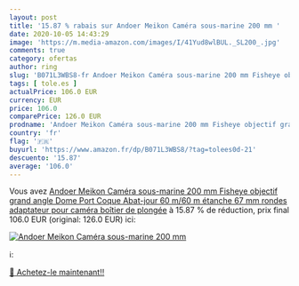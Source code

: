 ```yaml
---
layout: post
title: '15.87 % rabais sur Andoer Meikon Caméra sous-marine 200 mm '
date: 2020-10-05 14:43:29
image: 'https://m.media-amazon.com/images/I/41Yud8wlBUL._SL200_.jpg'
comments: true
category: ofertas
author: ring
slug: 'B071L3WBS8-fr Andoer Meikon Caméra sous-marine 200 mm Fisheye objectif...'
tags: [ tole.es ]
actualPrice: 106.0 EUR
currency: EUR
price: 106.0
comparePrice: 126.0 EUR
prodname: 'Andoer Meikon Caméra sous-marine 200 mm Fisheye objectif grand angle Dome Port Coque Abat-jour 60 m/60 m étanche 67 mm rondes adaptateur pour caméra boîtier de plongée'
country: 'fr'
flag: '🇫🇷'
buyurl: 'https://www.amazon.fr/dp/B071L3WBS8/?tag=tolees0d-21'
descuento: '15.87'
average: '106.0'
---
```


Vous avez [Andoer Meikon Caméra sous-marine 200 mm Fisheye objectif grand angle Dome Port Coque Abat-jour 60 m/60 m étanche 67 mm rondes adaptateur pour caméra boîtier de plongée](https://www.amazon.fr/dp/B071L3WBS8/?tag=tolees0d-21)  à  15.87 % de réduction, prix final  106.0 EUR (original: 126.0 EUR) ici:

[![Andoer Meikon Caméra sous-marine 200 mm ](https://m.media-amazon.com/images/I/41Yud8wlBUL._SL200_.jpg)](https://www.amazon.fr/dp/B071L3WBS8/?tag=tolees0d-21)

ℹ️:


[🛒 Achetez-le maintenant!!](https://www.amazon.fr/dp/B071L3WBS8/?tag=tolees0d-21)
